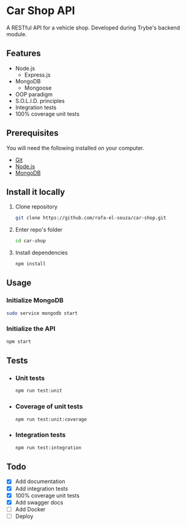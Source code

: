 # Car Shop API

A RESTful API for a vehicle shop. Developed during Trybe's backend module.

## Features

* Node.js
   * Express.js
* MongoDB
   * Mongoose
* OOP paradigm
* S.O.L.I.D. principles
* Integration tests
* 100% coverage unit tests

## Prerequisites

You will need the following installed on your computer.

* [Git](https://git-scm.com/book/en/v2/Getting-Started-Installing-Git)
* [Node.js](https://docs.npmjs.com/downloading-and-installing-node-js-and-npm)
* [MongoDB](https://www.mongodb.com/docs/guides/server/install/)

## Install it locally

1. Clone repository

   ```sh
   git clone https://github.com/rafa-el-souza/car-shop.git
   ```

2. Enter repo's folder

   ```sh
   cd car-shop
   ```

3. Install dependencies

   ```sh
   npm install
   ```

## Usage

### Initialize MongoDB

   ```sh
   sudo service mongodb start
   ```

### Initialize the API

   ```sh
   npm start
   ```

## Tests

* ### Unit tests

   ```sh
   npm run test:unit
   ```

* ### Coverage of unit tests

   ```sh
   npm run test:unit:coverage
   ```

* ### Integration tests

   ```sh
   npm run test:integration
   ```

## Todo

- [x] Add documentation
- [x] Add integration tests
- [x] 100% coverage unit tests
- [x] Add swagger docs
- [ ] Add Docker
- [ ] Deploy
